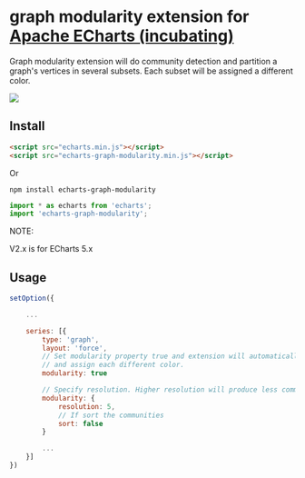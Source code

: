 # graph modularity extension for [Apache ECharts (incubating)](https://github.com/apache/incubator-echarts)

Graph modularity extension will do community detection and partition a graph's vertices in several subsets. Each subset will be assigned a different color.

![](./example/modularity.png)

## Install

```html
<script src="echarts.min.js"></script>
<script src="echarts-graph-modularity.min.js"></script>
```

Or

```shell
npm install echarts-graph-modularity
```

```js
import * as echarts from 'echarts';
import 'echarts-graph-modularity';
```

NOTE:

V2.x is for ECharts 5.x

## Usage

```js
setOption({

    ...

    series: [{
        type: 'graph',
        layout: 'force',
        // Set modularity property true and extension will automatically detect different communities
        // and assign each different color.
        modularity: true

        // Specify resolution. Higher resolution will produce less communities
        modularity: {
            resolution: 5,
            // If sort the communities
            sort: false
        }

        ...
    }]
})
```
